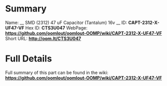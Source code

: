 
Summary
=================

Name: __ SMD (2312) 47 uF Capacitor (Tantalum) 16v __
ID: __CAPT-2312-X-UF47-VF__
Hex ID: __CTS3U047__
WebPage: __https://github.com/oomlout/oomlout-OOMP/wiki/CAPT-2312-X-UF47-VF__
Short URL: __http://oom.lt/CTS3U047__

Full Details
==========================
Full summary of this part can be found in the wiki:   
__https://github.com/oomlout/oomlout-OOMP/wiki/CAPT-2312-X-UF47-VF__   

